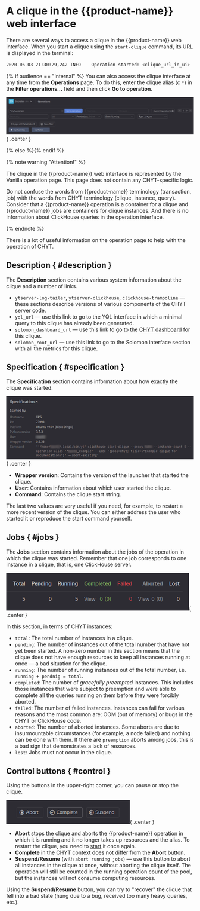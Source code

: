 # A clique in the {{product-name}} web interface

There are several ways to access a clique in the {{product-name}} web interface. When you start a clique using the `start-clique` command, its URL is displayed in the terminal:

```bash
2020-06-03 21:30:29,242 INFO    Operation started: <clique_url_in_ui>
```
{% if audience == "internal" %}
You can also access the clique interface at any time from the **Operations** page. To do this, enter the clique alias (с `*`) in the **Filter operations...** field and then click **Go to operation**.

![](../../../../../../images/chyt_go_to_operation.png){ .center }

{% else %}{% endif %}

{% note warning "Attention!" %}

The clique in the {{product-name}} web interface is represented by the Vanilla operation page. This page does not contain any CHYT-specific logic.

Do not confuse the words from {{product-name}} terminology (transaction, job) with the words from CHYT terminology (clique, instance, query). Consider that a {{product-name}} operation is a container for a clique and {{product-name}} jobs are containers for clique instances. And there is no information about ClickHouse queries in the operation interface.

{% endnote %}

There is a lot of useful information on the operation page to help with the operation of CHYT.

## Description { #description }

The **Description** section contains various system information about the clique and a number of links.


- `ytserver-log-tailer`, `ytserver-clickhouse`, `clickhouse-trampoline` &mdash; these sections describe versions of various components of the CHYT server code.
- `yql_url` &mdash; use this link to go to the YQL interface in which a minimal query to this clique has already been generated.
- `solomon_dashboard_url` &mdash; use this link to go to the [CHYT dashboard](../../../../../user-guide/data-processing/chyt/cliques/administration.md#dashboard) for this clique.
- `solomon_root_url` &mdash; use this link to go to the Solomon interface section with all the metrics for this clique.

## Specification { #specification }

The **Specification** section contains information about how exactly the clique was started.

![](../../../../../../images/chyt_operation_specification.png){ .center }

- **Wrapper version**: Contains the version of the launcher that started the clique.
- **User**: Contains information about which user started the clique.
- **Command**: Contains the clique start string.

The last two values are very useful if you need, for example, to restart a more recent version of the clique. You can either address the user who started it or reproduce the start command yourself.

## Jobs { #jobs }

The **Jobs** section contains information about the jobs of the operation in which the clique was started. Remember that one job corresponds to one instance in a clique, that is, one ClickHouse server.

![](../../../../../../images/chyt_operation_jobs.png){ .center }

In this section, in terms of CHYT instances:

- `total`: The total number of instances in a clique.
- `pending`: The number of instances out of the total number that have not yet been started. A non-zero number in this section means that the clique does not have enough resources to keep all instances running at once — a bad situation for the clique.
- `running`: The number of running instances out of the total number, i.e. `running + pendnig = total`.
- `completed`: The number of *gracefully preempted* instances. This includes those instances that were subject to preemption and were able to complete all the queries running on them before they were forcibly aborted.
- `failed`: The number of failed instances. Instances can fail for various reasons and the most common are: OOM (out of memory) or bugs in the CHYT or ClickHouse code.
- `aborted`: The number of aborted instances. Some aborts are due to insurmountable circumstances (for example, a node failed) and nothing can be done with them. If there are `preemption` aborts among jobs, this is a bad sign that demonstrates a lack of resources.
- `lost`: Jobs must not occur in the clique.

## Control buttons { #control }

Using the buttons in the upper-right corner, you can pause or stop the clique.

![](../../../../../../images/chyt_operation_control_buttons.png){ .center }

- **Abort** stops the clique and aborts the {{product-name}} operation in which it is running and it no longer takes up resources and the alias. To restart the clique, you need to [start](../../../../../user-guide/data-processing/chyt/cliques/start.md) it once again.
- **Complete** in the CHYT context does not differ from the **Abort** button.
- **Suspend/Resume** (with `abort running jobs`) &mdash; use this button to abort all instances in the clique at once, without aborting the clique itself. The operation will still be counted in the running operation count of the pool, but the instances will not consume computing resources.

Using the **Suspend/Resume** button, you can try to "recover" the clique that fell into a bad state (hung due to a bug, received too many heavy queries, etc.).
